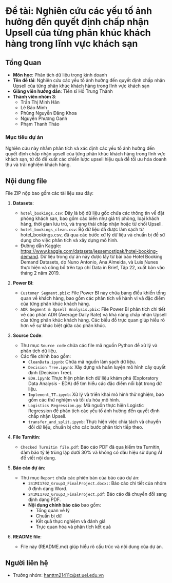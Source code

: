 # Đề tài: Nghiên cứu các yếu tố ảnh hưởng đến quyết định chấp nhận Upsell của từng phân khúc khách hàng trong lĩnh vực khách sạn

## Tổng Quan
- **Môn học**: Phân tích dữ liệu trong kinh doanh
- **Tên đề tài**: Nghiên cứu các yếu tố ảnh hưởng đến quyết định chấp nhận Upsell của từng phân khúc khách hàng trong lĩnh vực khách sạn
- **Giảng viên hướng dẫn**: Tiến sĩ Hồ Trung Thành
- **Thành viên nhóm 3**: 
  - Trần Thị Minh Hân
  - Lê Bảo Minh
  - Phùng Nguyễn Đăng Khoa
  - Nguyễn Phương Oanh
  - Phạm Thanh Thảo

### Mục tiêu dự án
Nghiên cứu này nhằm phân tích và xác định các yếu tố ảnh hưởng đến quyết định chấp nhận upsell của từng phân khúc khách hàng trong lĩnh vực khách sạn, từ đó đề xuất các chiến lược upsell hiệu quả để tối ưu hóa doanh thu và trải nghiệm khách hàng.


## Nội dung file
File ZIP nộp bao gồm các tài liệu sau đây:

1. ́**Datasets**:
    - `hotel_bookings.csv`: Đây là bộ dữ liệu gốc chứa các thông tin về đặt phòng khách sạn, bao gồm các biến như giá trị phòng, loại khách hàng, thời gian lưu trú, và trạng thái chấp nhận hoặc từ chối Upsell.
    - `hotel_bookings_clean.csv`: Bộ dữ liệu đã được làm sạch từ hotel_bookings.csv, đã qua các bước xử lý dữ liệu và chuẩn bị để sử dụng cho việc phân tích và xây dựng mô hình.
    - Đường dẫn Kaggle: https://www.kaggle.com/datasets/jessemostipak/hotel-booking-demand. Dữ liệu trong dự án này được lấy từ bài báo Hotel Booking Demand Datasets, do Nuno Antonio, Ana Almeida, và Luis Nunes thực hiện và công bố trên tạp chí Data in Brief, Tập 22, xuất bản vào tháng 2 năm 2019.

        
2.  **Power BI**:
     - `Customer Segment.pbix`: File Power BI này chứa bảng điều khiển tổng quan về khách hàng, bao gồm các phân tích về hành vi và đặc điểm của từng phân khúc khách hàng.
     - `ADR Segment & Upsell Analysis.pbix`: File Power BI  phân tích chi tiết về các phân  ADR (Average Daily Rate) và khả năng chấp nhận Upsell của từng phân khúc khách hàng. Các biểu đồ trực quan giúp hiểu rõ hơn về sự khác biệt giữa các phân khúc.
     
3. **Source Code**:
   - Thư mục `Source code` chứa các file mã nguồn Python để xử lý và phân tích dữ liệu. 
   - Các file chính bao gồm:
     - `CleanData.ipynb`: Chứa mã nguồn làm sạch dữ liệu.
     - `Decision Tree.ipynb`: Xây dựng và huấn luyện mô hình cây quyết định (Decision Tree).
     - `EDA.ipynb`: Thực hiện phân tích dữ liệu khám phá (Exploratory Data Analysis - EDA) để tìm hiểu các đặc điểm nổi bật trong dữ liệu.
     - `Implement_TT.ipynb`: Xử lý và triển khai mô hình thử nghiệm, bao gồm các thử nghiệm và tối ưu hóa mô hình.
     - `Logistics Regression.py`: Mã nguồn thực hiện Logistic Regression để phân tích các yếu tố ảnh hưởng đến quyết định chấp nhận Upsell.
     - `transfer_and_split.ipynb`: Thực hiện việc chia tách và chuyển đổi dữ liệu, chuẩn bị cho các bước phân tích tiếp theo.

4. **File Turnitin**:
   - `Checked Turnitin file.pdf`: Báo cáo PDF đã qua kiểm tra Turnitin, đảm bảo tỷ lệ trùng lặp dưới 30% và không có dấu hiệu sử dụng AI để viết nội dung.

5. **Báo cáo dự án**:
   - Thư mục `Report` chứa các phiên bản của báo cáo dự án:
     - `241MI1702_Group3_FinalProject.docx:`: Báo cáo chi tiết của nhóm ở định dạng Word.
     - `241MI1702_Group3_FinalProject.pdf`: Báo cáo đã chuyển đổi sang định dạng PDF.
     - **Nội dung chính báo cáo** bao gồm:
       - Tổng quan về lý 
       - Chuẩn bị dữ 
       - Kết quả thực nghiệm và đánh giá
       - Trực quan hóa và phân tích kết quả

7. **README file**:
   - File này (README.md) giúp hiểu rõ cấu trúc và nội dung của dự án.


## Người liên hệ
- Trưởng nhóm: hanttm21411c@st.uel.edu.vn



